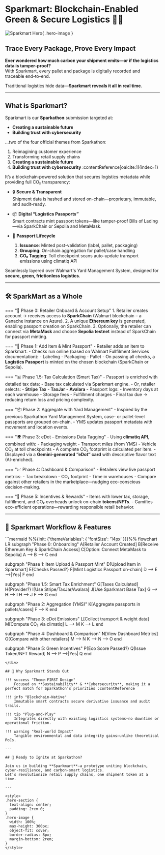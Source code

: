 # Sparkmart: Blockchain‑Enabled Green & Secure Logistics 🚚🌱

<div class="hero-section" markdown>

![Sparkmart Hero](https://images.pexels.com/photos/1371360/pexels-photo-1371360.jpeg?auto=compress&cs=tinysrgb&w=1200&h=400&fit=crop){ .hero-image }

## Trace Every Package, Prove Every Impact

**Ever wondered how much carbon your shipment emits—or if the logistics data is tamper‑proof?**  
With Sparkmart, every pallet and package is digitally recorded and traceable end-to-end.

Traditional logistics hide data—**Sparkmart reveals it all in real time**.

</div>

---

## What is Sparkmart?

Sparkmart is our **Sparkathon** submission targeted at:

-  **Creating a sustainable future**  
-  **Building trust with cybersecurity**

…two of the four official themes from Sparkathon:  
1. Reimagining customer experience  
2. Transforming retail supply chains  
3. **Creating a sustainable future**  
4. **Building trust with cybersecurity** :contentReference[oaicite:1]{index=1}

It’s a blockchain‑powered solution that secures logistics metadata while providing full CO₂ transparency:

- 🔒 **Secure & Transparent**  
  Shipment data is hashed and stored on-chain—proprietary, immutable, and audit-ready.

- 📦 **Digital “Logistics Passports”**  
  Smart contracts mint passport tokens—like tamper-proof Bills of Lading—via SparkChain or Sepolia and MetaMask.

- 🔄 **Passport Lifecycle**  
  1. **Issuance**: Minted post-validation (label, pallet, packaging)  
  2. **Grouping**: On-chain aggregation for pallet/case handling  
  3. **CO₂ Tagging**: Toll checkpoint scans auto-update transport emissions using climatiq API

Seamlessly layered over Walmart's Yard Management System, designed for **secure, green, frictionless logistics**.

---

## 🛠 SparkMart as a Whole

=== "🔐 Phase 0: Retailer Onboard & Account Setup"
    1. Retailer creates account → receives access to **SparkChain** (Walmart blockchain – a Ganache instance on Azure).
    2. A unique **Ethereum key** is generated, enabling passport creation on SparkChain.
    3. Optionally, the retailer can connect via **MetaMask** and choose **Sepolia testnet** instead of SparkChain for passport minting.

=== "🔨 Phase 1: Add Item & Mint Passport"
    - Retailer adds an item to Sparkmart.
    - Checks run online (based on Walmart Fullfilment Services documentation):
        - Labeling 
        - Packaging 
        - Pallet
    - On passing all checks, a **Logistics Passport** is minted on the chosen blockchain (SparkChain or Sepolia).

=== "📊 Phase 1.5: Tax Calculation (Smart Tax)"
    - Passport is enriched with detailed tax data:
        - Base tax calculated via Sparkmart engine.
        - Or, retailer selects:
            - **Stripe Tax**
            - **TaxJar**
            - **Avalara**
    - Passport logs:
        - Inventory days at each warehouse
        - Storage fees
        - Fulfillment charges
        - Final tax due → reducing return loss and pricing complexity.

=== "📦 Phase 2: Aggregate with Yard Management"
    - Inspired by the previous Sparkathon Yard Management System, case- or pallet-level passports are grouped on-chain.
    - YMS updates passport metadata with movement and location events.

=== "🌍 Phase 3: eDot – Emissions Data Tagging"
    - Using **climatiq API**, combined with:
        - Packaging weight
        - Transport miles (from YMS)
        - Vehicle CO₂ at toll checkpoints
    - A complete CO₂ footprint is calculated per item.
    - Displayed via a **Gemini-generated “eDot” card** with descriptive flavor text (AI-enriched).

=== "📈 Phase 4: Dashboard & Comparison"
    - Retailers view live passport metrics:
        - Tax breakdown
        - CO₂ footprint
        - Time in warehouses
    - Compare against other retailers in the marketplace—nudging eco-conscious decision-making.

=== "🎁 Phase 5: Incentives & Rewards"
    - Items with lower tax, storage, fulfillment, and CO₂ overheads unlock on-chain **tokens/NFTs**.
    - Gamifies eco-efficient operations—rewarding responsible retail behavior.

---
## 🚀 Sparkmart Workflow & Features

<div class="mermaid">
```mermaid
%%{init: {'themeVariables': { 'fontSize': '14px' }}}%%
flowchart LR
  subgraph "Phase 0: Onboarding"
    A[Retailer Account Created]
    B[Receive Ethereum Key & SparkChain Access]
    C[Option: Connect MetaMask to Sepolia]
    A --> B --> C
  end

  subgraph "Phase 1: Item Upload & Passport Mint"
    D[Upload Item in Sparkmart]
    E{Checks Passed?}
    F[Mint Logistics Passport on-chain]
    D --> E -->|Yes| F
  end

  subgraph "Phase 1.5: Smart Tax Enrichment"
    G[Taxes Calculated]
    H{Provider?}
    I[Use Stripe/TaxJar/Avalara]
    J[Use Sparkmart Base Tax]
    G --> H --> I
    H --> J
    F --> G
  end

  subgraph "Phase 2: Aggregation (YMS)"
    K[Aggregate passports in pallets/cases]
    F --> K
  end

  subgraph "Phase 3: eDot Emissions"
    L[Collect transport & weight data]
    M[Compute CO₂ via climatiq]
    L --> M
    K --> L
  end

  subgraph "Phase 4: Dashboard & Comparison"
    N[View Dashboard Metrics]
    O[Compare with other retailers]
    M --> N
    K --> N --> O
  end

  subgraph "Phase 5: Green Incentives"
    P{Eco Score Passed?}
    Q[Issue Token/NFT Reward]
    N --> P -->|Yes| Q
  end
```
</div>

## 🌟 Why Sparkmart Stands Out

!!! success "Theme-FIRST Design"
    Focused on **Sustainability** & **Cybersecurity**, making it a perfect match for Sparkathon’s priorities :contentReference

!!! info "Blockchain-Native"
    Immutable smart contracts secure derivative issuance and audit trails.

!!! tip "Plug-and-Play"
    Integrates directly with existing logistics systems—no downtime or operational friction.

!!! warning "Real-world Impact"
    Tangible environmental and data integrity gains—unlike theoretical PoCs.

---

## 🏁 Ready to Ignite at Sparkathon?

Join us in building **Sparkmart**—a prototype uniting blockchain, cyber-resilience, and carbon-smart logistics.  
Let’s revolutionize retail supply chains, one shipment token at a time.

---

<style>
.hero-section {
  text-align: center;
  padding: 2rem 0;
}
.hero-image {
  width: 100%;
  max-height: 300px;
  object-fit: cover;
  border-radius: 8px;
  margin-bottom: 2rem;
}
</style>
